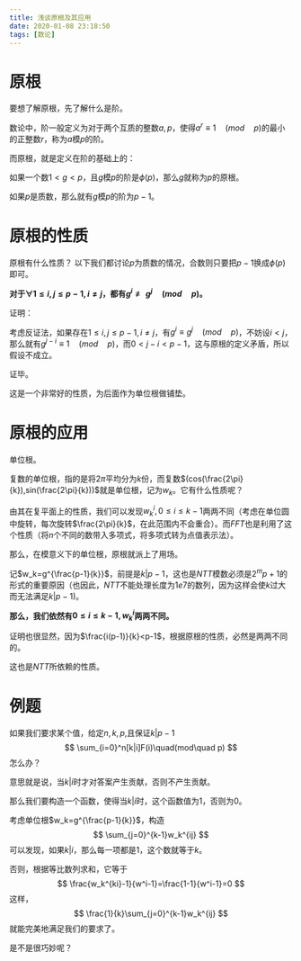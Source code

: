 ```yaml
---
title: 浅谈原根及其应用
date: 2020-01-08 23:18:50
tags: [数论]
---
```


# 原根

要想了解原根，先了解什么是阶。

数论中，阶一般定义为对于两个互质的整数$a,p$，使得$a^r\equiv 1\quad (mod \quad p)$的最小的正整数$r$，称为$a$模$p$的阶。

而原根，就是定义在阶的基础上的：

如果一个数$1<g<p$，且$g$模$p$的阶是$\phi(p)$，那么$g$就称为$p$的原根。

如果$p$是质数，那么就有$g$模$p$的阶为$p-1$。

<!--more-->

# 原根的性质

原根有什么性质？
以下我们都讨论$p$为质数的情况，合数则只要把$p-1$换成$\phi(p)$即可。

**对于$\forall 1 \le i,j \le p-1,i\neq j$，都有$g^i\not\equiv g^j \quad(mod\quad p)$。**

证明：

考虑反证法，如果存在$1\le i,j\le p-1,i\neq j$，有$g^i\equiv g^j\quad (mod \quad p)$，不妨设$i<j$，那么就有$g^{j-i}\equiv 1\quad (mod\quad p)$，而$0<j-i<p-1$，这与原根的定义矛盾，所以假设不成立。

证毕。

这是一个非常好的性质，为后面作为单位根做铺垫。

# 原根的应用

单位根。

复数的单位根，指的是将$2\pi$平均分为$k$份，而复数$(cos(\frac{2\pi}{k}),sin(\frac{2\pi}{k}))$就是单位根，记为$w_k$。它有什么性质呢？

由其在复平面上的性质，我们可以发现$w_k^i,0\le i\le k-1$两两不同（考虑在单位圆中旋转，每次旋转$\frac{2\pi}{k}$，在此范围内不会重合）。而$FFT$也是利用了这个性质（将$n$个不同的数带入多项式，将多项式转为点值表示法）。

那么，在模意义下的单位根，原根就派上了用场。

记$w_k=g^{\frac{p-1}{k}}$，前提是$k|p-1$，这也是$NTT$模数必须是$2^mp+1$的形式的重要原因（也因此，$NTT$不能处理长度为$1e7$的数列，因为这样会使$k$过大而无法满足$k| p - 1$)。

**那么，我们依然有$0\le i\le k-1,w_k^i$两两不同。**

证明也很显然，因为$\frac{i(p-1)}{k}<p-1$，根据原根的性质，必然是两两不同的。

这也是$NTT$所依赖的性质。

# 例题

如果我们要求某个值，给定$n,k,p$,且保证$k|p-1$
$$
\sum_{i=0}^n[k|i]F(i)\quad(mod\quad p)
$$
怎么办？

意思就是说，当$k|i$时才对答案产生贡献，否则不产生贡献。

那么我们要构造一个函数，使得当$k|i$时，这个函数值为$1$，否则为$0$。

考虑单位根$w_k=g^{\frac{p-1}{k}}$，构造
$$
\sum_{j=0}^{k-1}w_k^{ij}
$$
可以发现，如果$k|i$，那么每一项都是$1$，这个数就等于$k$。

否则，根据等比数列求和，它等于
$$
\frac{w_k^{ki}-1}{w^i-1}=\frac{1-1}{w^i-1}=0
$$
这样，
$$
\frac{1}{k}\sum_{j=0}^{k-1}w_k^{ij}
$$
就能完美地满足我们的要求了。

是不是很巧妙呢？